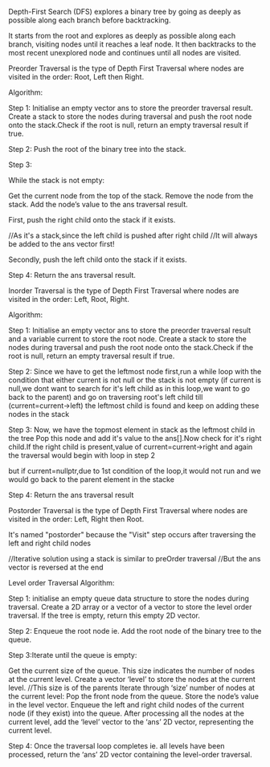 Depth-First Search (DFS) explores a binary tree by going as deeply as possible along each branch before backtracking.

It starts from the root and explores as deeply as possible along each branch, visiting nodes until it reaches a leaf node. It then backtracks to the most recent unexplored node and continues until all nodes are visited.


Preorder Traversal is the type of Depth First Traversal where nodes are visited in the order: Root, Left then Right.


Algorithm:

Step 1: Initialise an empty vector ans to store the preorder traversal result. Create a stack to store the nodes during traversal and push the root node onto the stack.Check if the root is null, return an empty traversal result if true.

Step 2: Push the root of the binary tree into the stack.

Step 3:

While the stack is not empty:

Get the current node from the top of the stack.
Remove the node from the stack.
Add the node’s value to the ans traversal result.

First, push the right child onto the stack if it exists.

//As it's a stack,since the left child is pushed after right child
//It will always be added to the ans vector first!


Secondly, push the left child onto the stack if it exists.

Step 4: Return the ans traversal result.





Inorder Traversal is the type of Depth First Traversal where nodes are visited in the order: Left, Root, Right.

Algorithm:


Step 1: Initialise an empty vector ans to store the preorder traversal result and a variable current to store the root node. Create a stack to store the nodes during traversal and push the root node onto the stack.Check if the root is null, return an empty traversal result if true.

Step 2: 
Since we have to get the leftmost node first,run a while loop
with the condition that either current is not null or the stack is not empty
(if current is null,we dont want to search for it's left child as in this loop,we want to go back to the parent) and go on traversing root's left child till (current=current->left) the leftmost child is found and keep on adding these nodes in the stack

Step 3:
Now, we have the topmost element in stack as the leftmost child in the tree
Pop this node and add it's value to the ans[].Now check for it's right child.If the right child is present,value of current=current->right and again the traversal would begin with loop in step 2

but if current=nullptr,due to 1st condition of the loop,it would not run and we would go back to the parent element in the stacke

Step 4:
Return the ans traversal result




Postorder Traversal is the type of Depth First Traversal where nodes are visited in the order: Left, Right then Root.

It's named "postorder" because the "Visit" step occurs after traversing the left and right child nodes

//Iterative solution using a stack is similar to preOrder traversal
//But the ans vector is reversed at the end



Level order Traversal
Algorithm:

Step 1: initialise an empty queue data structure to store the nodes during traversal. Create a 2D array or a vector of a vector to store the level order traversal. If the tree is empty, return this empty 2D vector.

Step 2: Enqueue the root node ie. Add the root node of the binary tree to the queue.

Step 3:Iterate until the queue is empty:

Get the current size of the queue. This size indicates the number of nodes at the current level.
Create a vector ‘level’ to store the nodes at the current level.
//This size is of the parents
Iterate through ‘size’ number of nodes at the current level:
Pop the front node from the queue.
Store the node’s value in the level vector.
Enqueue the left and right child nodes of the current node (if they exist) into the queue.
After processing all the nodes at the current level, add the ‘level’ vector to the ‘ans’ 2D vector, representing the current level.

Step 4: Once the traversal loop completes ie. all levels have been processed, return the ‘ans’ 2D vector containing the level-order traversal.